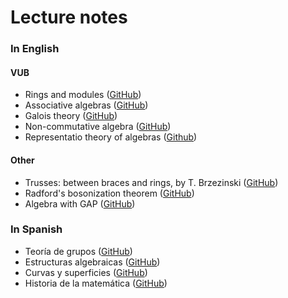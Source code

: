 # Lecture notes

### In English

#### VUB
* Rings and modules ([GitHub](https://github.com/vendramin/rings))
* Associative algebras ([GitHub](https://github.com/vendramin/associative))
* Galois theory ([GitHub](https://github.com/vendramin/galois))
* Non-commutative algebra ([GitHub](https://github.com/vendramin/noncommutative))
* Representatio theory of algebras ([Github](https://github.com/vendramin/representation))

#### Other

* Trusses: between braces and rings, by T. Brzezinski ([GitHub](https://github.com/vendramin/trusses))
* Radford's bosonization theorem ([GitHub](https://github.com/vendramin/radford))
* Algebra with GAP ([GitHub](https://github.com/vendramin/gap))

### In Spanish

* Teoría de grupos ([GitHub](https://github.com/vendramin/grupos))
* Estructuras algebraicas ([GitHub](https://github.com/vendramin/estructuras))
* Curvas y superficies ([GitHub](https://github.com/vendramin/curvas))
* Historia de la matemática ([GitHub](https://github.com/vendramin/historia))

